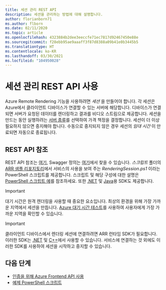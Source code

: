 ```yaml
---
title: 세션 관리 REST API
description: 세션을 관리하는 방법에 대해 설명합니다.
author: florianborn71
ms.author: flborn
ms.date: 02/11/2020
ms.topic: article
ms.openlocfilehash: 4323884b2dee3eeccfe71ec7817d92467450e88e
ms.sourcegitcommit: f28ebb95ae9aaaff3f87d8388a09b41e0b3445b5
ms.translationtype: HT
ms.contentlocale: ko-KR
ms.lasthandoff: 03/30/2021
ms.locfileid: "104950028"
---
```

# <a name="use-the-session-management-rest-api"></a>세션 관리 REST API 사용

Azure Remote Rendering 기능을 사용하려면 *세션* 을 만들어야 합니다. 각 세션은 Azure에서 클라이언트 디바이스가 연결할 수 있는 서버에 해당합니다. 디바이스가 연결되면 서버가 요청된 데이터를 렌더링하고 결과를 비디오 스트림으로 제공합니다. 세션을 만드는 동안 실행하려는 [서버 종류](../reference/vm-sizes.md)를 선택하여 가격 책정을 결정합니다. 세션이 더 이상 필요하지 않으면 중지해야 합니다. 수동으로 중지되지 않은 경우 세션의 *임대 시간* 이 만료되면 자동으로 종료됩니다.

## <a name="rest-api-reference"></a>REST API 참조

REST API 참조는 [여기](/rest/api/mixedreality/2021-01-01preview/remoterendering), Swagger 정의는 [여기](https://github.com/Azure/azure-rest-api-specs/tree/master/specification/mixedreality/data-plane/Microsoft.MixedReality)에서 찾을 수 있습니다.
*스크립트* 폴더의 [ARR 샘플 리포지토리](https://github.com/Azure/azure-remote-rendering)에서 서비스의 사용을 보여 주는 *RenderingSession.ps1* 이라는 PowerShell 스크립트를 제공합니다. 스크립트 및 해당 구성에 대한 설명은 [PowerShell 스크립트 예](../samples/powershell-example-scripts.md)를 참조하세요.
또한 [.NET](https://github.com/Azure/azure-sdk-for-net/blob/master/sdk/remoterendering/Azure.MixedReality.RemoteRendering/README.md) 및 [Java](https://github.com/Azure/azure-sdk-for-java/blob/master/sdk/remoterendering/azure-mixedreality-remoterendering/README.md)용 SDK도 제공합니다.

> [!IMPORTANT]
> 대기 시간은 원격 렌더링을 사용할 때 중요한 요소입니다. 최상의 환경을 위해 가장 가까운 지역에서 세션을 만듭니다. [Azure 대기 시간 테스트](https://www.azurespeed.com/Azure/Latency)를 사용하여 사용자에게 가장 가까운 지역을 확인할 수 있습니다.

> [!IMPORTANT]
> 클라이언트 디바이스에서 렌더링 세션에 연결하려면 ARR 런타임 SDK가 필요합니다. 이러한 SDK는 [.NET](/dotnet/api/microsoft.azure.remoterendering) 및 [C++](/cpp/api/remote-rendering/)에서 사용할 수 있습니다. 서비스에 연결하는 것 외에도 이러한 SDK를 사용하여 세션을 시작하고 중지할 수 있습니다.

## <a name="next-steps"></a>다음 단계

* [인증을 위해 Azure Frontend API 사용](frontend-apis.md)
* [예제 PowerShell 스크립트](../samples/powershell-example-scripts.md)